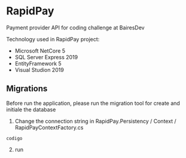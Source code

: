 # RapidPay
Payment provider API for coding challenge at BairesDev

Technology used in RapidPay project:
* Microsoft NetCore 5
* SQL Server Express 2019
* EntityFramework 5
* Visual Studion 2019

## Migrations
Before run the application, please run the migration tool for create and initiale the database
1. Change the connection string in RapidPay.Persistency / Context / RapidPayContextFactory.cs
~~~
codigo
~~~
2. run
